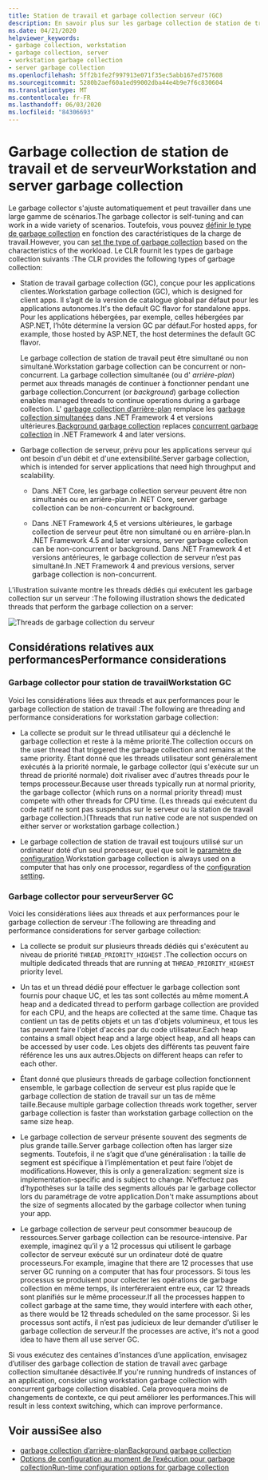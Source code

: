 ```yaml
---
title: Station de travail et garbage collection serveur (GC)
description: En savoir plus sur les garbage collection de station de travail et de serveur dans .NET.
ms.date: 04/21/2020
helpviewer_keywords:
- garbage collection, workstation
- garbage collection, server
- workstation garbage collection
- server garbage collection
ms.openlocfilehash: 5ff2b1fe2f997913e071f35ec5abb167ed757608
ms.sourcegitcommit: 5280b2aef60a1ed99002dba44e4b9e7f6c830604
ms.translationtype: MT
ms.contentlocale: fr-FR
ms.lasthandoff: 06/03/2020
ms.locfileid: "84306693"
---
```

# <a name="workstation-and-server-garbage-collection"></a><span data-ttu-id="b22f1-103">Garbage collection de station de travail et de serveur</span><span class="sxs-lookup"><span data-stu-id="b22f1-103">Workstation and server garbage collection</span></span>

<span data-ttu-id="b22f1-104">Le garbage collector s'ajuste automatiquement et peut travailler dans une large gamme de scénarios.</span><span class="sxs-lookup"><span data-stu-id="b22f1-104">The garbage collector is self-tuning and can work in a wide variety of scenarios.</span></span> <span data-ttu-id="b22f1-105">Toutefois, vous pouvez [définir le type de garbage collection](../../core/run-time-config/garbage-collector.md#flavors-of-garbage-collection) en fonction des caractéristiques de la charge de travail.</span><span class="sxs-lookup"><span data-stu-id="b22f1-105">However, you can [set the type of garbage collection](../../core/run-time-config/garbage-collector.md#flavors-of-garbage-collection) based on the characteristics of the workload.</span></span> <span data-ttu-id="b22f1-106">Le CLR fournit les types de garbage collection suivants :</span><span class="sxs-lookup"><span data-stu-id="b22f1-106">The CLR provides the following types of garbage collection:</span></span>

- <span data-ttu-id="b22f1-107">Station de travail garbage collection (GC), conçue pour les applications clientes.</span><span class="sxs-lookup"><span data-stu-id="b22f1-107">Workstation garbage collection (GC), which is designed for client apps.</span></span> <span data-ttu-id="b22f1-108">Il s’agit de la version de catalogue global par défaut pour les applications autonomes.</span><span class="sxs-lookup"><span data-stu-id="b22f1-108">It's the default GC flavor for standalone apps.</span></span> <span data-ttu-id="b22f1-109">Pour les applications hébergées, par exemple, celles hébergées par ASP.NET, l’hôte détermine la version GC par défaut.</span><span class="sxs-lookup"><span data-stu-id="b22f1-109">For hosted apps, for example, those hosted by ASP.NET, the host determines the default GC flavor.</span></span>

  <span data-ttu-id="b22f1-110">Le garbage collection de station de travail peut être simultané ou non simultané.</span><span class="sxs-lookup"><span data-stu-id="b22f1-110">Workstation garbage collection can be concurrent or non-concurrent.</span></span> <span data-ttu-id="b22f1-111">La garbage collection simultanée (ou d' *arrière-plan*) permet aux threads managés de continuer à fonctionner pendant une garbage collection.</span><span class="sxs-lookup"><span data-stu-id="b22f1-111">Concurrent (or *background*) garbage collection enables managed threads to continue operations during a garbage collection.</span></span> <span data-ttu-id="b22f1-112">L' [garbage collection d’arrière-plan](background-gc.md) remplace les [garbage collection simultanées](background-gc.md#concurrent-garbage-collection) dans .NET Framework 4 et versions ultérieures.</span><span class="sxs-lookup"><span data-stu-id="b22f1-112">[Background garbage collection](background-gc.md) replaces [concurrent garbage collection](background-gc.md#concurrent-garbage-collection) in .NET Framework 4 and later versions.</span></span>

- <span data-ttu-id="b22f1-113">Garbage collection de serveur, prévu pour les applications serveur qui ont besoin d'un débit et d'une extensibilité.</span><span class="sxs-lookup"><span data-stu-id="b22f1-113">Server garbage collection, which is intended for server applications that need high throughput and scalability.</span></span>

  - <span data-ttu-id="b22f1-114">Dans .NET Core, les garbage collection serveur peuvent être non simultanés ou en arrière-plan.</span><span class="sxs-lookup"><span data-stu-id="b22f1-114">In .NET Core, server garbage collection can be non-concurrent or background.</span></span>

  - <span data-ttu-id="b22f1-115">Dans .NET Framework 4,5 et versions ultérieures, le garbage collection de serveur peut être non simultané ou en arrière-plan.</span><span class="sxs-lookup"><span data-stu-id="b22f1-115">In .NET Framework 4.5 and later versions, server garbage collection can be non-concurrent or background.</span></span> <span data-ttu-id="b22f1-116">Dans .NET Framework 4 et versions antérieures, le garbage collection de serveur n’est pas simultané.</span><span class="sxs-lookup"><span data-stu-id="b22f1-116">In .NET Framework 4 and previous versions, server garbage collection is non-concurrent.</span></span>

<span data-ttu-id="b22f1-117">L’illustration suivante montre les threads dédiés qui exécutent les garbage collection sur un serveur :</span><span class="sxs-lookup"><span data-stu-id="b22f1-117">The following illustration shows the dedicated threads that perform the garbage collection on a server:</span></span>

![Threads de garbage collection du serveur](media/gc-server.png)

## <a name="performance-considerations"></a><span data-ttu-id="b22f1-119">Considérations relatives aux performances</span><span class="sxs-lookup"><span data-stu-id="b22f1-119">Performance considerations</span></span>

### <a name="workstation-gc"></a><span data-ttu-id="b22f1-120">Garbage collector pour station de travail</span><span class="sxs-lookup"><span data-stu-id="b22f1-120">Workstation GC</span></span>

<span data-ttu-id="b22f1-121">Voici les considérations liées aux threads et aux performances pour le garbage collection de station de travail :</span><span class="sxs-lookup"><span data-stu-id="b22f1-121">The following are threading and performance considerations for workstation garbage collection:</span></span>

- <span data-ttu-id="b22f1-122">La collecte se produit sur le thread utilisateur qui a déclenché le garbage collection et reste à la même priorité.</span><span class="sxs-lookup"><span data-stu-id="b22f1-122">The collection occurs on the user thread that triggered the garbage collection and remains at the same priority.</span></span> <span data-ttu-id="b22f1-123">Étant donné que les threads utilisateur sont généralement exécutés à la priorité normale, le garbage collector (qui s'exécute sur un thread de priorité normale) doit rivaliser avec d'autres threads pour le temps processeur.</span><span class="sxs-lookup"><span data-stu-id="b22f1-123">Because user threads typically run at normal priority, the garbage collector (which runs on a normal priority thread) must compete with other threads for CPU time.</span></span> <span data-ttu-id="b22f1-124">(Les threads qui exécutent du code natif ne sont pas suspendus sur le serveur ou la station de travail garbage collection.)</span><span class="sxs-lookup"><span data-stu-id="b22f1-124">(Threads that run native code are not suspended on either server or workstation garbage collection.)</span></span>

- <span data-ttu-id="b22f1-125">Le garbage collection de station de travail est toujours utilisé sur un ordinateur doté d’un seul processeur, quel que soit le [paramètre de configuration](../../core/run-time-config/garbage-collector.md#systemgcservercomplus_gcserver).</span><span class="sxs-lookup"><span data-stu-id="b22f1-125">Workstation garbage collection is always used on a computer that has only one processor, regardless of the [configuration setting](../../core/run-time-config/garbage-collector.md#systemgcservercomplus_gcserver).</span></span>

### <a name="server-gc"></a><span data-ttu-id="b22f1-126">Garbage collector pour serveur</span><span class="sxs-lookup"><span data-stu-id="b22f1-126">Server GC</span></span>

<span data-ttu-id="b22f1-127">Voici les considérations liées aux threads et aux performances pour le garbage collection de serveur :</span><span class="sxs-lookup"><span data-stu-id="b22f1-127">The following are threading and performance considerations for server garbage collection:</span></span>

- <span data-ttu-id="b22f1-128">La collecte se produit sur plusieurs threads dédiés qui s'exécutent au niveau de priorité `THREAD_PRIORITY_HIGHEST` .</span><span class="sxs-lookup"><span data-stu-id="b22f1-128">The collection occurs on multiple dedicated threads that are running at `THREAD_PRIORITY_HIGHEST` priority level.</span></span>

- <span data-ttu-id="b22f1-129">Un tas et un thread dédié pour effectuer le garbage collection sont fournis pour chaque UC, et les tas sont collectés au même moment.</span><span class="sxs-lookup"><span data-stu-id="b22f1-129">A heap and a dedicated thread to perform garbage collection are provided for each CPU, and the heaps are collected at the same time.</span></span> <span data-ttu-id="b22f1-130">Chaque tas contient un tas de petits objets et un tas d'objets volumineux, et tous les tas peuvent faire l'objet d'accès par du code utilisateur.</span><span class="sxs-lookup"><span data-stu-id="b22f1-130">Each heap contains a small object heap and a large object heap, and all heaps can be accessed by user code.</span></span> <span data-ttu-id="b22f1-131">Les objets des différents tas peuvent faire référence les uns aux autres.</span><span class="sxs-lookup"><span data-stu-id="b22f1-131">Objects on different heaps can refer to each other.</span></span>

- <span data-ttu-id="b22f1-132">Étant donné que plusieurs threads de garbage collection fonctionnent ensemble, le garbage collection de serveur est plus rapide que le garbage collection de station de travail sur un tas de même taille.</span><span class="sxs-lookup"><span data-stu-id="b22f1-132">Because multiple garbage collection threads work together, server garbage collection is faster than workstation garbage collection on the same size heap.</span></span>

- <span data-ttu-id="b22f1-133">Le garbage collection de serveur présente souvent des segments de plus grande taille.</span><span class="sxs-lookup"><span data-stu-id="b22f1-133">Server garbage collection often has larger size segments.</span></span> <span data-ttu-id="b22f1-134">Toutefois, il ne s’agit que d’une généralisation : la taille de segment est spécifique à l’implémentation et peut faire l’objet de modifications.</span><span class="sxs-lookup"><span data-stu-id="b22f1-134">However, this is only a generalization: segment size is implementation-specific and is subject to change.</span></span> <span data-ttu-id="b22f1-135">N’effectuez pas d’hypothèses sur la taille des segments alloués par le garbage collector lors du paramétrage de votre application.</span><span class="sxs-lookup"><span data-stu-id="b22f1-135">Don't make assumptions about the size of segments allocated by the garbage collector when tuning your app.</span></span>

- <span data-ttu-id="b22f1-136">Le garbage collection de serveur peut consommer beaucoup de ressources.</span><span class="sxs-lookup"><span data-stu-id="b22f1-136">Server garbage collection can be resource-intensive.</span></span> <span data-ttu-id="b22f1-137">Par exemple, imaginez qu’il y a 12 processus qui utilisent le garbage collector de serveur exécuté sur un ordinateur doté de quatre processeurs.</span><span class="sxs-lookup"><span data-stu-id="b22f1-137">For example, imagine that there are 12 processes that use server GC running on a computer that has four processors.</span></span> <span data-ttu-id="b22f1-138">Si tous les processus se produisent pour collecter les opérations de garbage collection en même temps, ils interféreraient entre eux, car 12 threads sont planifiés sur le même processeur.</span><span class="sxs-lookup"><span data-stu-id="b22f1-138">If all the processes happen to collect garbage at the same time, they would interfere with each other, as there would be 12 threads scheduled on the same processor.</span></span> <span data-ttu-id="b22f1-139">Si les processus sont actifs, il n’est pas judicieux de leur demander d’utiliser le garbage collection de serveur.</span><span class="sxs-lookup"><span data-stu-id="b22f1-139">If the processes are active, it's not a good idea to have them all use server GC.</span></span>

<span data-ttu-id="b22f1-140">Si vous exécutez des centaines d’instances d’une application, envisagez d’utiliser des garbage collection de station de travail avec garbage collection simultanée désactivée.</span><span class="sxs-lookup"><span data-stu-id="b22f1-140">If you're running hundreds of instances of an application, consider using workstation garbage collection with concurrent garbage collection disabled.</span></span> <span data-ttu-id="b22f1-141">Cela provoquera moins de changements de contexte, ce qui peut améliorer les performances.</span><span class="sxs-lookup"><span data-stu-id="b22f1-141">This will result in less context switching, which can improve performance.</span></span>

## <a name="see-also"></a><span data-ttu-id="b22f1-142">Voir aussi</span><span class="sxs-lookup"><span data-stu-id="b22f1-142">See also</span></span>

- [<span data-ttu-id="b22f1-143">garbage collection d’arrière-plan</span><span class="sxs-lookup"><span data-stu-id="b22f1-143">Background garbage collection</span></span>](background-gc.md)
- [<span data-ttu-id="b22f1-144">Options de configuration au moment de l’exécution pour garbage collection</span><span class="sxs-lookup"><span data-stu-id="b22f1-144">Run-time configuration options for garbage collection</span></span>](../../core/run-time-config/garbage-collector.md)
